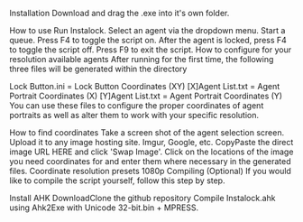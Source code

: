 Installation
Download and drag the .exe into it's own folder.

How to use
Run Instalock.
Select an agent via the dropdown menu.
Start a queue.
Press F4 to toggle the script on.
After the agent is locked, press F4 to toggle the script off.
Press F9 to exit the script.
How to configure for your resolution  available agents
After running for the first time, the following three files will be generated within the directory

Lock Button.ini = Lock Button Coordinates (XY)
[X]Agent List.txt = Agent Portrait Coordinates (X)
[Y]Agent List.txt = Agent Portrait Coordinates (Y)
You can use these files to configure the proper coordinates of agent portraits as well as alter them to work with your specific resolution.

How to find coordinates
Take a screen shot of the agent selection screen.
Upload it to any image hosting site. Imgur, Google, etc.
CopyPaste the direct image URL HERE and click 'Swap Image'.
Click on the locations of the image you need coordinates for and enter them where necessary in the generated files.
Coordinate resolution presets
1080p
Compiling (Optional)
If you would like to compile the script yourself, follow this step by step.

Install AHK
DownloadClone the github repository
Compile Instalock.ahk using Ahk2Exe with Unicode 32-bit.bin + MPRESS.
